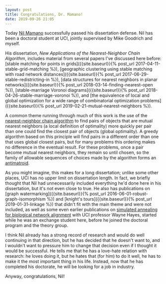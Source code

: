 ```yaml
---
layout: post
title: Congratulations, Dr. Mamano!
date: 2019-09-26 21:05
---
```

Today [Nil Mamano](https://www.ics.uci.edu/~nmamano/) successfully passed his dissertation defense. Nil has been a doctoral student at UCI, jointly supervised by Mike Goodrich and myself.

His dissertation, _New Applications of the Nearest-Neighbor Chain Algorithm_, includes material from several papers I've discussed here before:
[stable matching for points in grids]({{site.baseurl}}{% post_url 2017-04-11-stable-grid-matching %}),
[geographic clustering using stable matching with road network distances]({{site.baseurl}}{% post_url 2017-06-29-stable-redistricting-in %}),
[data structures for nearest neighbors in planar networks]({{site.baseurl}}{% post_url 2018-03-14-finding-nearest-open %}),
[stable-marriage Voronoi diagrams]({{site.baseurl}}{% post_url 2018-04-26-stable-marriage-voronoi %}), and
[the equivalence of local and global optimization for a wide range of combinatorial optimization problems]({{site.baseurl}}{% post_url 2019-02-21-mutual-nearest-neighbors %}).

A common theme running through much of this work is the use of the [nearest-neighbor chain algorithm](https://en.wikipedia.org/wiki/Nearest-neighbor_chain_algorithm) to find pairs of objects that are mutual nearest neighbors (a local definition of optimality) more quickly per pair than one could find the closest pair of objects (global optimality). A greedy algorithm based on this principle will find pairs in a different order than one that uses global closest pairs, but for many problems this ordering makes no difference in the eventual result. For these problems, once a pair become mutual nearest neighbors, they remain so until chosen, so the family of allowable sequences of choices made by the algorithm forms an [antimatroid](https://en.wikipedia.org/wiki/Antimatroid).

As you might imagine, this makes for a long dissertation; unlike some other places, UCI has no upper limit on dissertation length. In fact, we briefly thought that Nil had unnecessarily included everything he'd done here in his dissertation, but it's not even close to true. He also has publications on
[graph watermarking]({{site.baseurl}}{% post_url 2016-06-01-robust-graph-isomorphism %}) and [knight's tours]({{site.baseurl}}{% post_url 2019-01-31-linkage %}) that didn't fit with the main theme and were not included, as well as some even earlier publications on [simulated annealing for biological network alignment](http://sana.ics.uci.edu/) with UCI professor Wayne Hayes, started while he was an exchange student here, before he joined the doctoral program and the theory group.

I think Nil already has a strong record of research and would do well continuing in that direction, but he has decided that he doesn't want to, and I wouldn't want to pressure him to change that decision even if I thought it would be successful. He tells me that he has a love-hate relation with research: he loves doing it, but he hates that (for him) to do it well, he has to make it the most important thing in his life. Instead, now that he has completed his doctorate, he will be looking for a job in industry.

Anyway, congratulations, Nil!